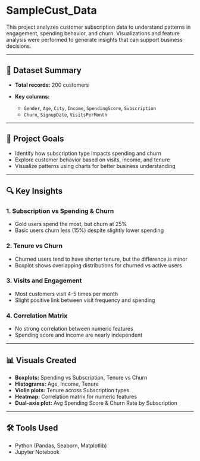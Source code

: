 # SampleCust_Data

This project analyzes customer subscription data to understand patterns in engagement, spending behavior, and churn. Visualizations and feature analysis were performed to generate insights that can support business decisions.

---

## 📁 Dataset Summary

* **Total records:** 200 customers
* **Key columns:**

  * `Gender`, `Age`, `City`, `Income`, `SpendingScore`, `Subscription`
  * `Churn`, `SignupDate`, `VisitsPerMonth`

---

## 🎯 Project Goals

* Identify how subscription type impacts spending and churn
* Explore customer behavior based on visits, income, and tenure
* Visualize patterns using charts for better business understanding

---

## 🔍 Key Insights

### 1. **Subscription vs Spending & Churn**

* Gold users spend the most, but churn at 25%
* Basic users churn less (15%) despite slightly lower spending

### 2. **Tenure vs Churn**

* Churned users tend to have shorter tenure, but the difference is minor
* Boxplot shows overlapping distributions for churned vs active users

### 3. **Visits and Engagement**

* Most customers visit 4-5 times per month
* Slight positive link between visit frequency and spending

### 4. **Correlation Matrix**

* No strong correlation between numeric features
* Spending score and income are nearly independent

---

## 📊 Visuals Created

* **Boxplots:** Spending vs Subscription, Tenure vs Churn
* **Histograms:** Age, Income, Tenure
* **Violin plots:** Tenure across Subscription types
* **Heatmap:** Correlation matrix for numeric features
* **Dual-axis plot:** Avg Spending Score & Churn Rate by Subscription

---

## 🛠 Tools Used

* Python (Pandas, Seaborn, Matplotlib)
* Jupyter Notebook

